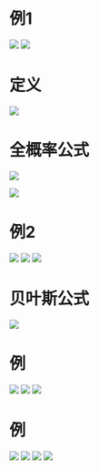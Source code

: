 # 例1
![](https://img2018.cnblogs.com/blog/1446249/202001/1446249-20200127165301366-1130491072.png)
![](https://img2018.cnblogs.com/blog/1446249/202001/1446249-20200127165315061-209268688.png)

# 定义

![](https://img2018.cnblogs.com/blog/1446249/202001/1446249-20200127165402182-202672587.png)

# 全概率公式

![](https://img2018.cnblogs.com/blog/1446249/202001/1446249-20200127165431704-1907422288.png)

![](https://img2018.cnblogs.com/blog/1446249/202001/1446249-20200127165446235-1764754897.png)

# 例2
![](https://img2018.cnblogs.com/blog/1446249/202001/1446249-20200127165525371-37768823.png)
![](https://img2018.cnblogs.com/blog/1446249/202001/1446249-20200127165550743-354247061.png)
![](https://img2018.cnblogs.com/blog/1446249/202001/1446249-20200127165611405-1090827206.png)

# 贝叶斯公式

![](https://img2018.cnblogs.com/blog/1446249/202001/1446249-20200127165631203-1716068935.png)

# 例

![](https://img2018.cnblogs.com/blog/1446249/202001/1446249-20200127165711672-1656184765.png)
![](https://img2018.cnblogs.com/blog/1446249/202001/1446249-20200127165740173-2028731727.png)
![](https://img2018.cnblogs.com/blog/1446249/202001/1446249-20200127165814268-1949919303.png)

# 例
![](https://img2018.cnblogs.com/blog/1446249/202001/1446249-20200127165836740-1579902255.png)
![](https://img2018.cnblogs.com/blog/1446249/202001/1446249-20200127165902460-350675613.png)
![](https://img2018.cnblogs.com/blog/1446249/202001/1446249-20200127165916233-1763885521.png)
![](https://img2018.cnblogs.com/blog/1446249/202001/1446249-20200127165931662-84194462.png)
